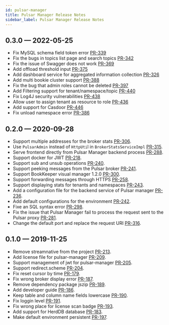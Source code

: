 ```yaml
---
id: pulsar-manager
title: Pulsar Manager Release Notes
sidebar_label: Pulsar Manager Release Notes
---
```


## 0.3.0 &mdash; 2022-05-25 <a id="0.3.0"></a>

* Fix MySQL schema field token error [PR-339](https://github.com/apache/pulsar-manager/pull/339)
* Fix the bugs in topics list page and search topics [PR-342](https://github.com/apache/pulsar-manager/pull/342)
* Fix the issue of Swagger does not work [PR-369](https://github.com/apache/pulsar-manager/pull/369)
* Add offload threshold input [PR-375](https://github.com/apache/pulsar-manager/pull/375)
* Add dashboard service for aggregated information collection [PR-326](https://github.com/apache/pulsar-manager/pull/326)
* Add multi bookie cluster support [PR-388](https://github.com/apache/pulsar-manager/pull/388)
* Fix the bug that admin roles cannot be deleted [PR-397](https://github.com/apache/pulsar-manager/pull/397)
* Add Filtering support for tenant/namespace/topic [PR-440](https://github.com/apache/pulsar-manager/pull/440)
* Fix Log4J security vulnerabilities [PR-438](https://github.com/apache/pulsar-manager/pull/438)
* Allow user to assign tenant as resource to role [PR-436](https://github.com/apache/pulsar-manager/pull/436)
* Add support for Casdoor [PR-446](https://github.com/apache/pulsar-manager/pull/446)
* Fix unload namespace error [PR-386](https://github.com/apache/pulsar-manager/pull/386)

## 0.2.0 &mdash; 2020-09-28 <a id="0.2.0"></a>

* Support multiple addresses for the broker stats [PR-306](https://github.com/apache/pulsar-manager/pull/306).
* Use `PulsarAdmin` instead of `HttpUti`l in `BrokerStatsServiceImpl` [PR-315](https://github.com/apache/pulsar-manager/pull/315).
* Serve frontend directly from Pulsar Manager backend process [PR-288](https://github.com/apache/pulsar-manager/pull/288).
* Support docker for JWT [PR-218](https://github.com/apache/pulsar-manager/pull/218).
* Support sub and unsub operations [PR-240](https://github.com/apache/pulsar-manager/pull/240).
* Support peeking messages from the Pulsar broker [PR-241](https://github.com/apache/pulsar-manager/pull/241).
* Support BookKeeper visual manager 1.2.0 [PR-300](https://github.com/apache/pulsar-manager/pull/300).
* Support forwarding messages through HTTPS [PR-258](https://github.com/apache/pulsar-manager/pull/258).
* Support displaying stats for tenants and namespaces [PR-243](https://github.com/apache/pulsar-manager/pull/243).
* Add a configuration file for the backend service of Pulsar manager [PR-236](https://github.com/apache/pulsar-manager/pull/236).
* Add default configurations for the environment [PR-242](https://github.com/apache/pulsar-manager/pull/242).
* Fixe an SQL syntax error [PR-298](https://github.com/apache/pulsar-manager/pull/298).
* Fix the issue that Pulsar Manager fail to process the request sent to the Pulsar proxy [PR-281](https://github.com/apache/pulsar-manager/pull/281).
* Change the default port and replace the request URI [PR-316](https://github.com/apache/pulsar-manager/pull/316).


## 0.1.0 &mdash; 2019-11-25 <a id="0.1.0"></a>

* Remove streamnative from the project [PR-213](https://github.com/apache/pulsar-manager/pull/213).
* Add license file for pulsar-manager [PR-209](https://github.com/apache/pulsar-manager/pull/209).
* Support management of jwt for pulsar-manager [PR-205](https://github.com/apache/pulsar-manager/pull/205).
* Support redirect.scheme [PR-204](https://github.com/apache/pulsar-manager/pull/204).
* Fix reset cursor by time [PR-179](https://github.com/apache/pulsar-manager/pull/179).
* Fix wrong broker display error [PR-187](https://github.com/apache/pulsar-manager/pull/187).
* Remove dependency package jszip [PR-189](https://github.com/apache/pulsar-manager/pull/189).
* Add developer guide [PR-186](https://github.com/apache/pulsar-manager/pull/186).
* Keep table and column name fields lowercase [PR-190](https://github.com/apache/pulsar-manager/pull/190).
* Fix loggin level [PR-191](https://github.com/apache/pulsar-manager/pull/191).
* Fix wrong place for license scan badge [PR-193](https://github.com/apache/pulsar-manager/pull/193).
* Add support for HerdDB database [PR-183](https://github.com/apache/pulsar-manager/pull/183).
* Make default environment persistent [PR-197](https://github.com/apache/pulsar-manager/pull/197).